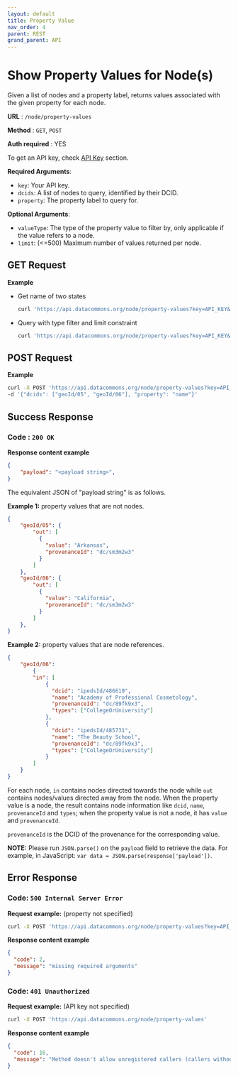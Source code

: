 ```yaml
---
layout: default
title: Property Value
nav_order: 4
parent: REST
grand_parent: API
---
```


# Show Property Values for Node(s)

Given a list of nodes and a property label, returns values associated with the
given property for each node.

**URL** : `/node/property-values`

**Method** : `GET`, `POST`

**Auth required** : YES

To get an API key, check [API Key](https://datacommonsorg.github.io/docsite/api/api_key.html) section.

**Required Arguments**:

*   `key`: Your API key.
*   `dcids`: A list of nodes to query, identified by their DCID.
*   `property`: The property label to query for.

**Optional Arguments**:

*   `valueType`: The type of the property value to filter by, only applicable if
    the value refers to a node.
*   `limit`: (<=500) Maximum number of values returned per node.

## GET Request

**Example**

*   Get name of two states

    ```bash
    curl 'https://api.datacommons.org/node/property-values?key=API_KEY&dcids=geoId/05&dcids=geoId/06&property=name'
    ```

*   Query with type filter and limit constraint

    ```bash
    curl 'https://api.datacommons.org/node/property-values?key=API_KEY&dcids=geoId/05&property=location&valueType=Election&limit=5'
    ```

## POST Request

**Example**

```bash
curl -X POST 'https://api.datacommons.org/node/property-values?key=API_KEY' \
-d '{"dcids": ["geoId/05", "geoId/06"], "property": "name"}'
```

## Success Response

### **Code** : `200 OK`

**Response content example**

```json
{
    "payload": "<payload string>",
}
```

The equivalent JSON of "payload string" is as follows.

**Example 1:** property values that are not nodes.

```json
{
    "geoId/05": {
        "out": [
          {
            "value": "Arkansas",
            "provenanceId": "dc/sm3m2w3"
          }
        ]
    },
    "geoId/06": {
        "out": [
          {
            "value": "California",
            "provenanceId": "dc/sm3m2w3"
          }
        ]
    },
}
```

**Example 2:** property values that are node references.

```json
{
    "geoId/06":
        {
        "in": [
            {
              "dcid": "ipedsId/486619",
              "name": "Academy of Professional Cosmetology",
              "provenanceId": "dc/89fk9x3",
              "types": ["CollegeOrUniversity"]
            },
            {
              "dcid": "ipedsId/485731",
              "name": "The Beauty School",
              "provenanceId": "dc/89fk9x3",
              "types": ["CollegeOrUniversity"]
            }
        ]
    }
}
```

For each node, `in` contains nodes directed towards the node while `out`
contains nodes/values directed away from the node. When the property value is a
node, the result contains node information like `dcid`, `name`, `provenanceId`
and `types`; when the property value is not a node, it has `value` and
`provenanceId`.

`provenanceId` is the DCID of the provenance for the corresponding value.

<!--- TODO: add link to the data model --->

**NOTE:** Please run `JSON.parse()` on the `payload` field to retrieve the data.
For example, in JavaScript: `var data = JSON.parse(response['payload'])`.

## Error Response

### **Code**: `500 Internal Server Error`

**Request example:** (property not specified)

```bash
curl -X POST 'https://api.datacommons.org/node/property-values?key=API_KEY' -d '{"dcids": ["geoId/06"]}'
```

**Response content example**

```json
{
  "code": 2,
  "message": "missing required arguments"
}
```

### **Code**: `401 Unauthorized`

**Request example:** (API key not specified)

```bash
curl -X POST 'https://api.datacommons.org/node/property-values'
```

**Response content example**

```json
{
  "code": 16,
  "message": "Method doesn't allow unregistered callers (callers without established identity). Please use API Key or other form of API consumer identity to call this API."
}
```